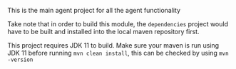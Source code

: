 This is the main agent project for all the agent functionality

Take note that in order to build this module, the `dependencies` project would have to be built and installed into the local maven repository first.

This project requires JDK 11 to build. Make sure your maven is run using JDK 11 before running `mvn clean install`, this can be checked by using `mvn -version`

